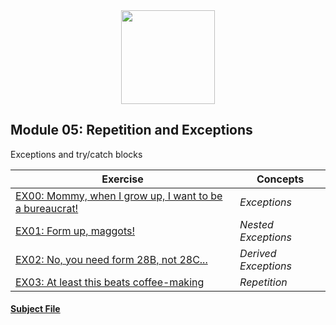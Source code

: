 <div align=center>
    <img src="https://cdn.jsdelivr.net/gh/devicons/devicon/icons/cplusplus/cplusplus-original.svg" width="150" height="150" />
</div>

## Module 05: Repetition and Exceptions

Exceptions and try/catch blocks

| Exercise                                       | Concepts                       |
| -----------------------------------------------| ------------------------------- |
| [EX00: Mommy, when I grow up, I want to be a bureaucrat!](https://github.com/arommers/CPP_Modules/tree/master/05/ex00) | *Exceptions* |
| [EX01: Form up, maggots!](https://github.com/arommers/CPP_Modules/tree/master/05/ex01) | *Nested Exceptions* |
| [EX02: No, you need form 28B, not 28C...](https://github.com/arommers/CPP_Modules/tree/master/05/ex02) | *Derived Exceptions* |
| [EX03: At least this beats coffee-making](https://github.com/arommers/CPP_Modules/tree/master/05/ex03) | *Repetition* |

#### [Subject File](https://cdn.intra.42.fr/pdf/pdf/114604/en.subject.pdf)
